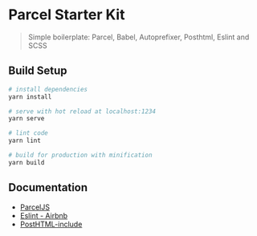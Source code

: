 # Parcel Starter Kit

> Simple boilerplate: Parcel, Babel, Autoprefixer, Posthtml, Eslint and SCSS

## Build Setup

``` bash
# install dependencies
yarn install

# serve with hot reload at localhost:1234
yarn serve

# lint code
yarn lint

# build for production with minification
yarn build
```

## Documentation
* [ParcelJS](https://parceljs.org/)
* [Eslint - Airbnb](https://github.com/airbnb/javascript)
* [PostHTML-include](https://github.com/posthtml/posthtml-include)
